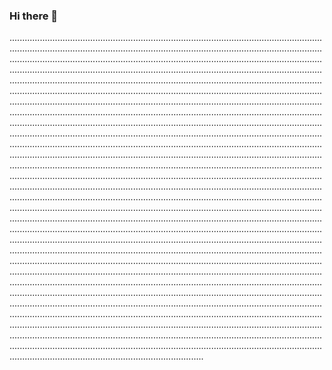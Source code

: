 ### Hi there 👋

.....................................................................................................................................................................................................................................................................................................................................................................................................................................................................................................................................................................................................................................................................................................................................................................................................................................................................................................................................................................................................................................................................................................................................................................................................................................................................................................................................................................................................................................................................................................................................................................................................................................................................................................................................................................................................................................................................................................................................................................................................................................................................................................................................................................................................................................................................................................................................................................................................................................................................................................................................................................................................................................................................................................................................................................................................................................................................................................................................................................................................................................................................................................................................................................................................................................................................................................................................................................................................................................................................................................................................................................................................................................................................................................................................................................................................................................................................................................................................................